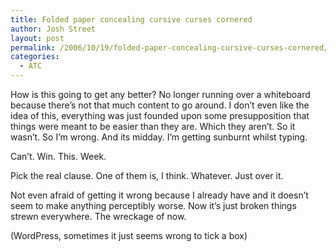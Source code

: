 ```yaml
---
title: Folded paper concealing cursive curses cornered
author: Josh Street
layout: post
permalink: /2006/10/19/folded-paper-concealing-cursive-curses-cornered/
categories:
  - ATC
---
```

How is this going to get any better? No longer running over a whiteboard because there&#8217;s not that much content to go around. I don&#8217;t even like the idea of this, everything was just founded upon some presupposition that things were meant to be easier than they are. Which they aren&#8217;t. So it wasn&#8217;t. So I&#8217;m wrong. And its midday. I&#8217;m getting sunburnt whilst typing.

Can&#8217;t. Win. This. Week.

Pick the real clause. One of them is, I think. Whatever. Just over it.

Not even afraid of getting it wrong because I already have and it doesn&#8217;t seem to make anything perceptibly worse. Now it&#8217;s just broken things strewn everywhere. The wreckage of now.

(WordPress, sometimes it just seems wrong to tick a box)